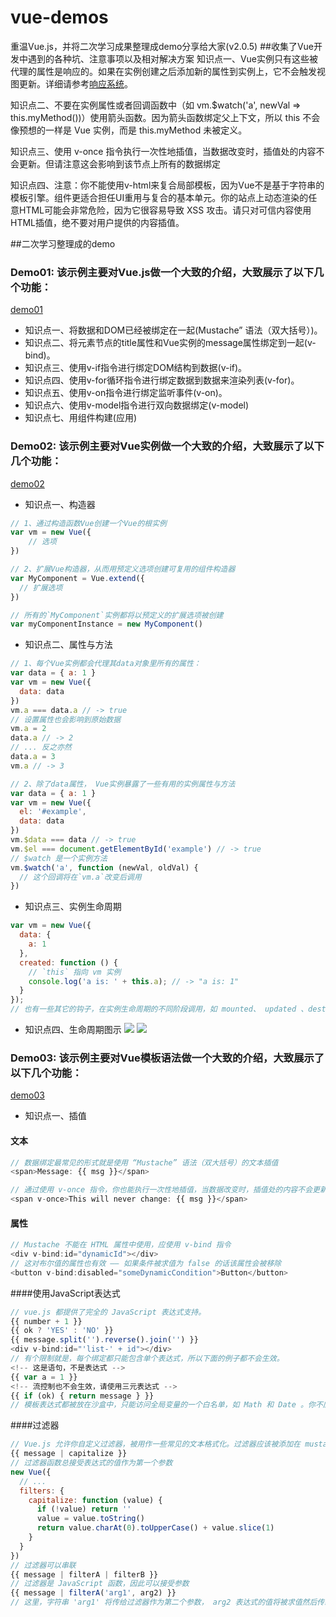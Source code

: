 # vue-demos
重温Vue.js，并将二次学习成果整理成demo分享给大家(v2.0.5)
##收集了Vue开发中遇到的各种坑、注意事项以及相对解决方案
知识点一、Vue实例只有这些被代理的属性是响应的。如果在实例创建之后添加新的属性到实例上，它不会触发视图更新。详细请参考[响应系统](http://cn.vuejs.org/v2/guide/reactivity.html)。

知识点二、不要在实例属性或者回调函数中（如 vm.$watch('a', newVal => this.myMethod())）使用箭头函数。因为箭头函数绑定父上下文，所以 this 不会像预想的一样是 Vue 实例，而是 this.myMethod 未被定义。

知识点三、使用 v-once 指令执行一次性地插值，当数据改变时，插值处的内容不会更新。但请注意这会影响到该节点上所有的数据绑定

知识点四、注意：你不能使用v-html来复合局部模板，因为Vue不是基于字符串的模板引擎。组件更适合担任UI重用与复合的基本单元。你的站点上动态渲染的任意HTML可能会非常危险，因为它很容易导致 XSS 攻击。请只对可信内容使用HTML插值，绝不要对用户提供的内容插值。

##二次学习整理成的demo
### Demo01: 该示例主要对Vue.js做一个大致的介绍，大致展示了以下几个功能：
[demo01](https://github.com/sosout/vue-demos/blob/master/demos/demo01.html) 

* 知识点一、将数据和DOM已经被绑定在一起(Mustache” 语法（双大括号）)。
* 知识点二、将元素节点的title属性和Vue实例的message属性绑定到一起(v-bind)。
* 知识点三、使用v-if指令进行绑定DOM结构到数据(v-if)。
* 知识点四、使用v-for循环指令进行绑定数据到数据来渲染列表(v-for)。
* 知识点五、使用v-on指令进行绑定监听事件(v-on)。
* 知识点六、使用v-model指令进行双向数据绑定(v-model)
* 知识点七、用组件构建(应用)

### Demo02: 该示例主要对Vue实例做一个大致的介绍，大致展示了以下几个功能：
[demo02](https://github.com/sosout/vue-demos/blob/master/demos/demo02.html) 
* 知识点一、构造器

```js
// 1、通过构造函数Vue创建一个Vue的根实例
var vm = new Vue({
	// 选项
})

// 2、扩展Vue构造器，从而用预定义选项创建可复用的组件构造器
var MyComponent = Vue.extend({
  // 扩展选项
})

// 所有的`MyComponent`实例都将以预定义的扩展选项被创建
var myComponentInstance = new MyComponent()
```

* 知识点二、属性与方法

```js
// 1、每个Vue实例都会代理其data对象里所有的属性：
var data = { a: 1 }
var vm = new Vue({
  data: data
})
vm.a === data.a // -> true
// 设置属性也会影响到原始数据
vm.a = 2
data.a // -> 2
// ... 反之亦然
data.a = 3
vm.a // -> 3

// 2、除了data属性， Vue实例暴露了一些有用的实例属性与方法
var data = { a: 1 }
var vm = new Vue({
  el: '#example',
  data: data
})
vm.$data === data // -> true
vm.$el === document.getElementById('example') // -> true
// $watch 是一个实例方法
vm.$watch('a', function (newVal, oldVal) {
  // 这个回调将在`vm.a`改变后调用
})
```

* 知识点三、实例生命周期

```js
var vm = new Vue({
  data: {
    a: 1
  },
  created: function () {
    // `this` 指向 vm 实例
    console.log('a is: ' + this.a); // -> "a is: 1"
  }
});
// 也有一些其它的钩子，在实例生命周期的不同阶段调用，如 mounted、 updated 、destroyed 。钩子的 this 指向调用它的 Vue 实例。
```
* 知识点四、生命周期图示
![](https://github.com/sosout/vue-demos/blob/master/demos/images/lifecycle.png)
![](https://github.com/sosout/vue-demos/blob/master/demos/images/lifecycle-hooks.png)

### Demo03: 该示例主要对Vue模板语法做一个大致的介绍，大致展示了以下几个功能：
[demo03](https://github.com/sosout/vue-demos/blob/master/demos/demo03.html) 
* 知识点一、插值

#### 文本
```js
// 数据绑定最常见的形式就是使用 “Mustache” 语法（双大括号）的文本插值
<span>Message: {{ msg }}</span>

// 通过使用 v-once 指令，你也能执行一次性地插值，当数据改变时，插值处的内容不会更新。但请留心这会影响到该节点上所有的数据绑定
<span v-once>This will never change: {{ msg }}</span>
```
#### 属性
```js
// Mustache 不能在 HTML 属性中使用，应使用 v-bind 指令
<div v-bind:id="dynamicId"></div>
// 这对布尔值的属性也有效 —— 如果条件被求值为 false 的话该属性会被移除
<button v-bind:disabled="someDynamicCondition">Button</button>
```
####使用JavaScript表达式
```js
// vue.js 都提供了完全的 JavaScript 表达式支持。
{{ number + 1 }}
{{ ok ? 'YES' : 'NO' }}
{{ message.split('').reverse().join('') }}
<div v-bind:id="'list-' + id"></div>
// 有个限制就是，每个绑定都只能包含单个表达式，所以下面的例子都不会生效。
<!-- 这是语句，不是表达式 -->
{{ var a = 1 }}
<!-- 流控制也不会生效，请使用三元表达式 -->
{{ if (ok) { return message } }}
// 模板表达式都被放在沙盒中，只能访问全局变量的一个白名单，如 Math 和 Date 。你不应该在模板表达式中试图访问用户定义的全局变量。
```
####过滤器
```js
// Vue.js 允许你自定义过滤器，被用作一些常见的文本格式化。过滤器应该被添加在 mustache 插值的尾部，由“管道符”指示：
{{ message | capitalize }}
// 过滤器函数总接受表达式的值作为第一个参数
new Vue({
  // ...
  filters: {
    capitalize: function (value) {
      if (!value) return ''
      value = value.toString()
      return value.charAt(0).toUpperCase() + value.slice(1)
    }
  }
})
// 过滤器可以串联
{{ message | filterA | filterB }}
// 过滤器是 JavaScript 函数，因此可以接受参数
{{ message | filterA('arg1', arg2) }}
// 这里，字符串 'arg1' 将传给过滤器作为第二个参数， arg2 表达式的值将被求值然后传给过滤器作为第三个参数。
```